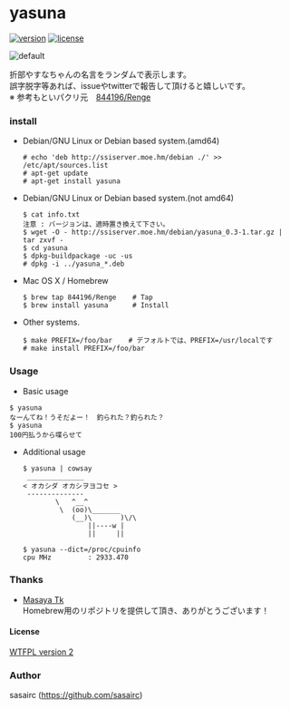 yasuna
======
[![version](https://img.shields.io/badge/tag-0.3.10-orange.svg?style=flat)](https://github.com/sasairc/yasuna/releases)
[![license](https://img.shields.io/badge/License-WTFPL2-blue.svg?style=flat)](http://www.wtfpl.net/txt/copying/)

![default](http://40.media.tumblr.com/07da53a3d6945721a4ca8aa4513b8277/tumblr_nizi5dPpPK1u2jamko1_1280.png)

折部やすなちゃんの名言をランダムで表示します。  
誤字脱字等あれば、issueやtwitterで報告して頂けると嬉しいです。	
※ 参考もといパクリ元　[844196/Renge](https://github.com/844196/Renge)


### install

* Debian/GNU Linux or Debian based system.(amd64)
  ```shellsession
  # echo 'deb http://ssiserver.moe.hm/debian ./' >> /etc/apt/sources.list
  # apt-get update
  # apt-get install yasuna
  ```
  
* Debian/GNU Linux or Debian based system.(not amd64) 
  ```shellsession
  $ cat info.txt
  注意 : バージョンは、適時置き換えて下さい。
  $ wget -O - http://ssiserver.moe.hm/debian/yasuna_0.3-1.tar.gz | tar zxvf -
  $ cd yasuna 
  $ dpkg-buildpackage -uc -us 
  # dpkg -i ../yasuna_*.deb 
  ```

* Mac OS X / Homebrew
  ```shellsession
  $ brew tap 844196/Renge    # Tap
  $ brew install yasuna      # Install
  ```

* Other systems.
  ```shellsession
  $ make PREFIX=/foo/bar	# デフォルトでは、PREFIX=/usr/localです
  # make install PREFIX=/foo/bar
  ```

### Usage
*  Basic usage
  ```shellsession
  $ yasuna
  なーんてね！うそだよー！　釣られた？釣られた？
  $ yasuna
  100円払うから喋らせて
  ```

* Additional usage
  ```shellsession
  $ yasuna | cowsay
   ______________
  < オカシダ オカシヲヨコセ >
   --------------
          \   ^__^
           \  (oo)\_______
              (__)\       )\/\
                  ||----w |
                  ||     ||
                  
  $ yasuna --dict=/proc/cpuinfo
  cpu MHz         : 2933.470
  ```

### Thanks
* [Masaya Tk](https://github.com/844196)  
  Homebrew用のリポジトリを提供して頂き、ありがとうございます！
 
#### License
[WTFPL version 2](http://www.wtfpl.net/txt/copying/)

### Author
sasairc (https://github.com/sasairc)
